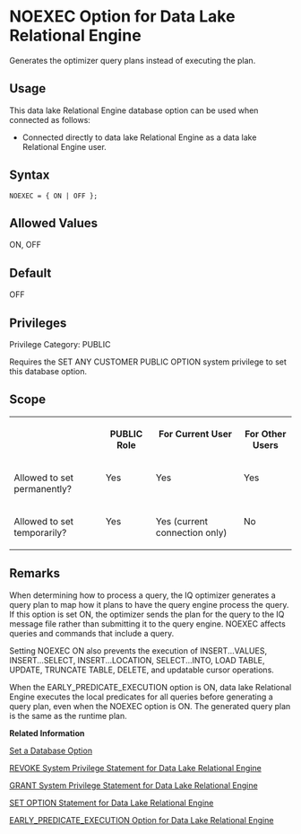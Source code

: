 <!-- loioa6431c0e84f21015877cc254cbee3e05 -->

# NOEXEC Option for Data Lake Relational Engine

Generates the optimizer query plans instead of executing the plan.



<a name="loioa6431c0e84f21015877cc254cbee3e05__section_d3p_24q_znb"/>

## Usage

This data lake Relational Engine database option can be used when connected as follows:

-   Connected directly to data lake Relational Engine as a data lake Relational Engine user.



<a name="loioa6431c0e84f21015877cc254cbee3e05__section_ytq_1xs_lrb"/>

## Syntax

```
NOEXEC = { ON | OFF };
```



<a name="loioa6431c0e84f21015877cc254cbee3e05__iq_refso_794"/>

## Allowed Values

ON, OFF



<a name="loioa6431c0e84f21015877cc254cbee3e05__iq_refso_795"/>

## Default

OFF



<a name="loioa6431c0e84f21015877cc254cbee3e05__section_k3c_gxb_3qb"/>

## Privileges

Privilege Category: PUBLIC

Requires the SET ANY CUSTOMER PUBLIC OPTION system privilege to set this database option.



<a name="loioa6431c0e84f21015877cc254cbee3e05__iq_refso_796"/>

## Scope


<table>
<tr>
<th valign="top">

 

</th>
<th valign="top">

PUBLIC Role

</th>
<th valign="top">

For Current User

</th>
<th valign="top">

For Other Users

</th>
</tr>
<tr>
<td valign="top">

Allowed to set permanently?

</td>
<td valign="top">

Yes

</td>
<td valign="top">

Yes

</td>
<td valign="top">

Yes

</td>
</tr>
<tr>
<td valign="top">

Allowed to set temporarily?

</td>
<td valign="top">

Yes

</td>
<td valign="top">

Yes \(current connection only\)

</td>
<td valign="top">

No

</td>
</tr>
</table>



<a name="loioa6431c0e84f21015877cc254cbee3e05__iq_refso_797"/>

## Remarks

When determining how to process a query, the IQ optimizer generates a query plan to map how it plans to have the query engine process the query. If this option is set ON, the optimizer sends the plan for the query to the IQ message file rather than submitting it to the query engine. NOEXEC affects queries and commands that include a query.

Setting NOEXEC ON also prevents the execution of INSERT...VALUES, INSERT...SELECT, INSERT...LOCATION, SELECT...INTO, LOAD TABLE, UPDATE, TRUNCATE TABLE, DELETE, and updatable cursor operations.

When the EARLY\_PREDICATE\_EXECUTION option is ON, data lake Relational Engine executes the local predicates for all queries before generating a query plan, even when the NOEXEC option is ON. The generated query plan is the same as the runtime plan.

**Related Information**  


[Set a Database Option](set-a-database-option-0dcb893.md "You set options with the SET OPTION statement.")

[REVOKE System Privilege Statement for Data Lake Relational Engine](../080-sql-statements/revoke-system-privilege-statement-for-data-lake-relational-engine-a3eadda.md "Removes specific system privileges from specific users and the right to administer the privilege.")

[GRANT System Privilege Statement for Data Lake Relational Engine](../080-sql-statements/grant-system-privilege-statement-for-data-lake-relational-engine-a3dfcb0.md "Grants specific system privileges to users or roles, with or without administrative rights.")

[SET OPTION Statement for Data Lake Relational Engine](../080-sql-statements/set-option-statement-for-data-lake-relational-engine-a625da7.md "Changes options that affect the behavior of the database and its compatibility with Transact-SQL. Setting the value of an option can change the behavior for all users or an individual user, in either a temporary or permanent scope.")

[EARLY\_PREDICATE\_EXECUTION Option for Data Lake Relational Engine](early-predicate-execution-option-for-data-lake-relational-engine-a635846.md "Controls whether simple local predicates are executed before query optimization.")

